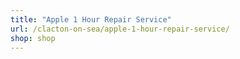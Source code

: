 ```yaml
---
title: "Apple 1 Hour Repair Service"
url: /clacton-on-sea/apple-1-hour-repair-service/
shop: shop
---
```

